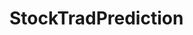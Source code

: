 <!--
 * @Author: h-jie huangjie20011001@163.com
 * @Date: 2024-06-30 09:10:22
-->
# StockTradPrediction



